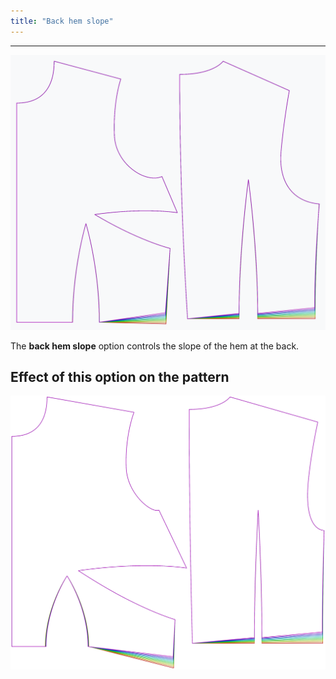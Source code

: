 ```yaml
---
title: "Back hem slope"
---
```


***

![The effect of the back hem slope option on the pattern](sample.png)

The **back hem slope** option controls the slope of the hem at the back.

## Effect of this option on the pattern

![This image shows the effect of this option by superimposing several variants that have a different value for this option](bella_backhemslope_sample.svg "Effect of this option on the pattern")
